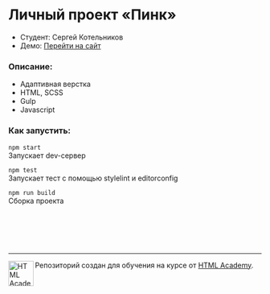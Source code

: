# Личный проект «Пинк» 

* Студент: Сергей Котельников
* Демо: [Перейти на сайт](https://pink-app-demo.netlify.app/)

### Описание:
- Адаптивная верстка
- HTML, SCSS
- Gulp
- Javascript

### Как запустить:

`npm start`  
Запускает dev-сервер

`npm test`  
Запускает тест с помощью stylelint и editorconfig

`npm run build`  
Сборка проекта

<br>
<br>
<br>
<br>

---

<a href="https://htmlacademy.ru"><img align="left" width="50" height="50" alt="HTML Academy" src="https://up.htmlacademy.ru/static/img/intensive/adaptive/logo-for-github-2.png"></a>

Репозиторий создан для обучения на курсе от [HTML Academy](https://htmlacademy.ru).
